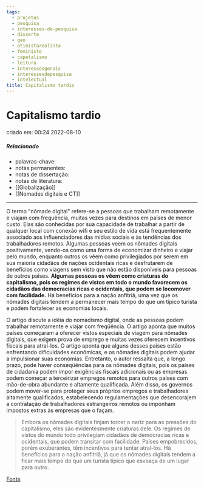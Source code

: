 ```yaml
---
tags:
  - projetos
  - pesquisa
  - interesses-de-pesquisa
  - disserte
  - geo
  - otimistarealista
  - feministo
  - capetalismo
  - leitura
  - interessesgerais
  - interessesdepesquisa
  - intelectual
title: Capitalismo tardio
---
```


# Capitalismo tardio

criado em: 00:24 2022-08-10

##### Relacionado

- palavras-chave: 
- notas permanentes: 
- notas de dissertação:
- notas de literatura: 
- [[Globalização]]
- [[Nomades digitais e CT]]

---

O termo "nômade digital" refere-se a pessoas que trabalham remotamente e viajam com frequência, muitas vezes para destinos em países de menor custo. Elas são conhecidas por sua capacidade de trabalhar a partir de qualquer local com conexão wifi e seu estilo de vida está frequentemente associado aos influenciadores das mídias sociais e às tendências dos trabalhadores remotos. Algumas pessoas veem os nômades digitais positivamente, vendo-os como uma forma de economizar dinheiro e viajar pelo mundo, enquanto outros os vêem como privilegiados por serem em sua maioria cidadãos de nações ocidentais ricas e desfrutarem de benefícios como viagens sem visto que não estão disponíveis para pessoas de outros países. **Algumas pessoas os vêem como criaturas do capitalismo, pois os regimes de vistos em todo o mundo favorecem os cidadãos das democracias ricas e ocidentais, que podem se locomover com facilidade.** Há benefícios para a nação anfitriã, uma vez que os nômades digitais tendem a permanecer mais tempo do que um típico turista e podem fortalecer as economias locais.

O artigo discute a idéia do nomadismo digital, onde as pessoas podem trabalhar remotamente e viajar com freqüência. O artigo aponta que muitos países começaram a oferecer vistos especiais de viagem para nômades digitais, que exigem prova de emprego e muitas vezes oferecem incentivos fiscais para atraí-los. O artigo aponta que alguns desses países estão enfrentando dificuldades econômicas, e os nômades digitais podem ajudar a impulsionar suas economias. Entretanto, o autor ressalta que, a longo prazo, pode haver conseqüências para os nômades digitais, pois os países de cidadania podem impor exigências fiscais adicionais ou as empresas podem começar a terceirizar empregos remotos para outros países com mão-de-obra abundante e altamente qualificada. Além disso, os governos podem mover-se para proteger seus próprios empregos e trabalhadores altamente qualificados, estabelecendo regulamentações que desencorajem a contratação de trabalhadores estrangeiros remotos ou imponham impostos extras às empresas que o façam.

>Embora os nômades digitais finjam torcer o nariz para as pressões do capitalismo, eles são evidentesmente criaturas dele. Os regimes de vistos do mundo todo privilegiam cidadãos de democracias ricas e ocidentais, que podem transitar com facilidade. Países empobrecidos, porém exuberantes, têm incentivos para tentar atraí-los. Há benefícios para a nação anfitriã, já que os nômades digitais tendem a ficar mais tempo do que um turista típico que esvoaça de um lugar para outro.

[Fonte](https://outraspalavras.net/trabalhoeprecariado/ascensao-e-quedaprevisivel-dos-nomades-digitais/)
